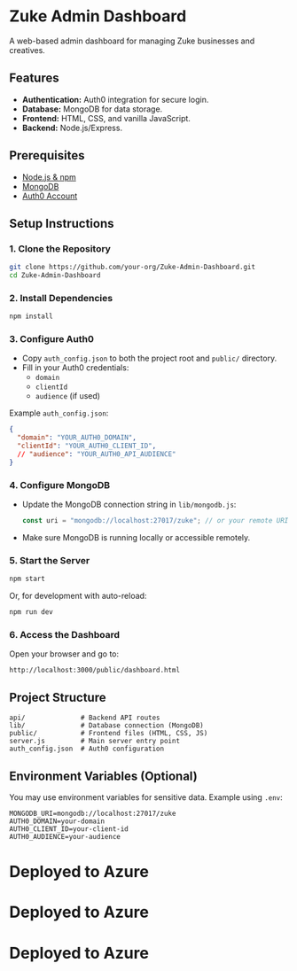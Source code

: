 # Zuke Admin Dashboard

A web-based admin dashboard for managing Zuke businesses and creatives.

## Features

- **Authentication:** Auth0 integration for secure login.
- **Database:** MongoDB for data storage.
- **Frontend:** HTML, CSS, and vanilla JavaScript.
- **Backend:** Node.js/Express.

## Prerequisites

- [Node.js & npm](https://nodejs.org/)
- [MongoDB](https://www.mongodb.com/)
- [Auth0 Account](https://auth0.com/)

## Setup Instructions

### 1. Clone the Repository

```bash
git clone https://github.com/your-org/Zuke-Admin-Dashboard.git
cd Zuke-Admin-Dashboard
```

### 2. Install Dependencies

```bash
npm install
```

### 3. Configure Auth0

- Copy `auth_config.json` to both the project root and `public/` directory.
- Fill in your Auth0 credentials:
  - `domain`
  - `clientId`
  - `audience` (if used)

Example `auth_config.json`:
```json
{
  "domain": "YOUR_AUTH0_DOMAIN",
  "clientId": "YOUR_AUTH0_CLIENT_ID",
  // "audience": "YOUR_AUTH0_API_AUDIENCE"
}
```

### 4. Configure MongoDB

- Update the MongoDB connection string in `lib/mongodb.js`:
  ```js
  const uri = "mongodb://localhost:27017/zuke"; // or your remote URI
  ```
- Make sure MongoDB is running locally or accessible remotely.

### 5. Start the Server

```bash
npm start
```
Or, for development with auto-reload:
```bash
npm run dev
```

### 6. Access the Dashboard

Open your browser and go to:
```
http://localhost:3000/public/dashboard.html
```

## Project Structure

```
api/              # Backend API routes
lib/              # Database connection (MongoDB)
public/           # Frontend files (HTML, CSS, JS)
server.js         # Main server entry point
auth_config.json  # Auth0 configuration
```

## Environment Variables (Optional)

You may use environment variables for sensitive data. Example using `.env`:

```
MONGODB_URI=mongodb://localhost:27017/zuke
AUTH0_DOMAIN=your-domain
AUTH0_CLIENT_ID=your-client-id
AUTH0_AUDIENCE=your-audience
```
# Deployed to Azure
# Deployed to Azure
# Deployed to Azure